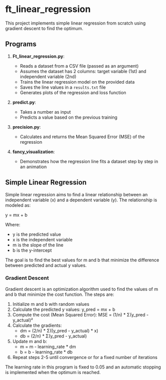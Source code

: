 # ft_linear_regression

This project implements simple linear regression from scratch using gradient descent to find the optimum.

## Programs

1. **Ft_linear_regression.py**: 
   - Reads a dataset from a CSV file (passed as an argument)
   - Assumes the dataset has 2 columns: target variable (1st) and independent variable (2nd)
   - Trains the linear regression model on the provided data
   - Saves the line values in a `results.txt` file
   - Generates plots of the regression and loss function

2. **predict.py**:
   - Takes a number as input
   - Predicts a value based on the previous training

3. **precision.py**:
   - Calculates and returns the Mean Squared Error (MSE) of the regression

4. **fancy_visualization**:
   - Demonstrates how the regression line fits a dataset step by step in an animation

## Simple Linear Regression

Simple linear regression aims to find a linear relationship between an independent variable (x) and a dependent variable (y). The relationship is modeled as:

y = mx + b

Where:
- y is the predicted value
- x is the independent variable
- m is the slope of the line
- b is the y-intercept

The goal is to find the best values for m and b that minimize the difference between predicted and actual y values.

### Gradient Descent

Gradient descent is an optimization algorithm used to find the values of m and b that minimize the cost function. The steps are:

1. Initialize m and b with random values
2. Calculate the predicted y values: y_pred = mx + b
3. Compute the cost (Mean Squared Error):
   MSE = (1/n) * Σ(y_pred - y_actual)²
4. Calculate the gradients:
   - dm = (2/n) * Σ((y_pred - y_actual) * x)
   - db = (2/n) * Σ(y_pred - y_actual)
5. Update m and b:
   - m = m - learning_rate * dm
   - b = b - learning_rate * db
6. Repeat steps 2-5 until convergence or for a fixed number of iterations

The learning rate in this program is fixed to 0.05 and an automatic stopping is implemented when the optimum is reached.
